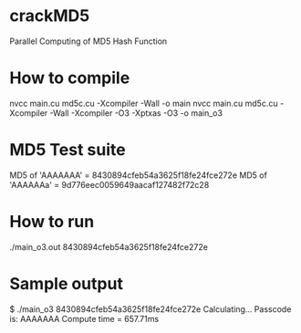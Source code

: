 # crackMD5
Parallel Computing of MD5 Hash Function


# How to compile
nvcc main.cu md5c.cu -Xcompiler -Wall -o main
nvcc main.cu md5c.cu -Xcompiler -Wall -Xcompiler -O3 -Xptxas -O3 -o main_o3


# MD5 Test suite
MD5 of 'AAAAAAA' = 8430894cfeb54a3625f18fe24fce272e
MD5 of 'AAAAAAa' = 9d776eec0059649aacaf127482f72c28


# How to run
./main_o3.out 8430894cfeb54a3625f18fe24fce272e


# Sample output
$ ./main_o3 8430894cfeb54a3625f18fe24fce272e
Calculating...
Passcode is: AAAAAAA
Compute time = 657.71ms